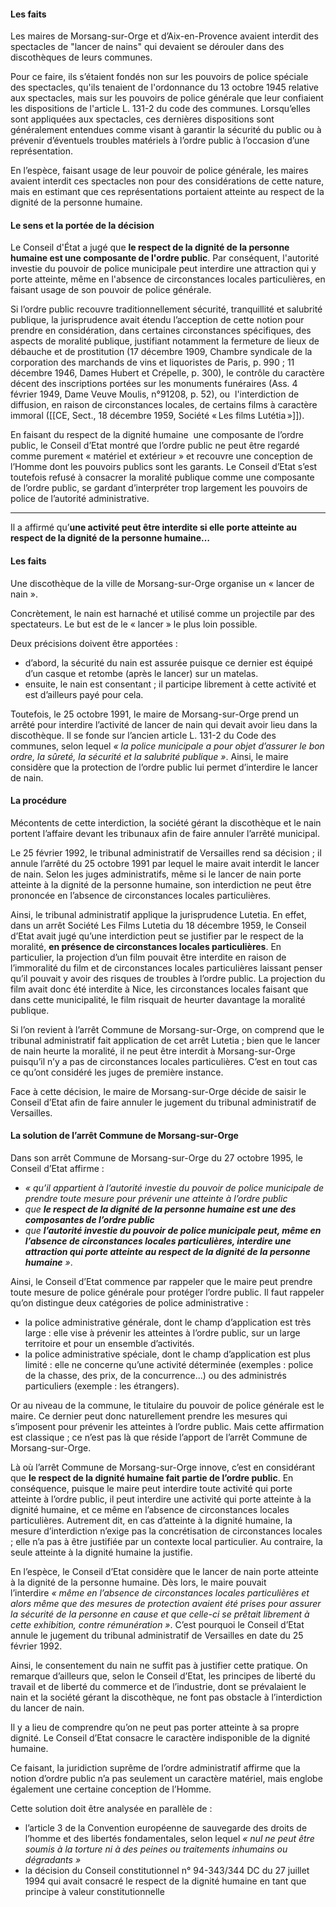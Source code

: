 #### Les faits
Les maires de Morsang-sur-Orge et d’Aix-en-Provence avaient interdit des spectacles de "lancer de nains" qui devaient se dérouler dans des discothèques de leurs communes.

Pour ce faire, ils s’étaient fondés non sur les pouvoirs de police spéciale des spectacles, qu'ils tenaient de l'ordonnance du 13 octobre 1945 relative aux spectacles, mais sur les pouvoirs de police générale que leur confiaient les dispositions de l'article L. 131-2 du code des communes. Lorsqu’elles sont appliquées aux spectacles, ces dernières dispositions sont généralement entendues comme visant à garantir la sécurité du public ou à prévenir d’éventuels troubles matériels à l’ordre public à l’occasion d’une représentation.

En l’espèce, faisant usage de leur pouvoir de police générale, les maires avaient interdit ces spectacles non pour des considérations de cette nature, mais en estimant que ces représentations portaient atteinte au respect de la dignité de la personne humaine.

#### Le sens et la portée de la décision
Le Conseil d'État a jugé que **le respect de la dignité de la personne humaine est une composante de l'ordre public**. Par conséquent, l'autorité investie du pouvoir de police municipale peut interdire une attraction qui y porte atteinte, même en l'absence de circonstances locales particulières, en faisant usage de son pouvoir de police générale.

Si l’ordre public recouvre traditionnellement sécurité, tranquillité et salubrité publique, la jurisprudence avait étendu l’acception de cette notion pour prendre en considération, dans certaines circonstances spécifiques, des aspects de moralité publique, justifiant notamment la fermeture de lieux de débauche et de prostitution (17 décembre 1909, Chambre syndicale de la corporation des marchands de vins et liquoristes de Paris, p. 990 ; 11 décembre 1946, Dames Hubert et Crépelle, p. 300), le contrôle du caractère décent des inscriptions portées sur les monuments funéraires (Ass. 4 février 1949, Dame Veuve Moulis, n°91208, p. 52), ou  l'interdiction de diffusion, en raison de circonstances locales, de certains films à caractère immoral ([[CE, Sect., 18 décembre 1959, Société « Les films Lutétia »]]).

En faisant du respect de la dignité humaine  une composante de l’ordre public, le Conseil d’Etat montré que l’ordre public ne peut être regardé comme purement « matériel et extérieur » et recouvre une conception de l’Homme dont les pouvoirs publics sont les garants. Le Conseil d’Etat s’est toutefois refusé à consacrer la moralité publique comme une composante de l’ordre public, se gardant d’interpréter trop largement les pouvoirs de police de l’autorité administrative.

---
Il a affirmé qu’**une activité peut être interdite si elle porte atteinte au respect de la dignité de la personne humaine…**

#### Les faits

Une discothèque de la ville de Morsang-sur-Orge organise un « lancer de nain ».

Concrètement, le nain est harnaché et utilisé comme un projectile par des spectateurs. Le but est de le « lancer » le plus loin possible.

Deux précisions doivent être apportées :

- d’abord, la sécurité du nain est assurée puisque ce dernier est équipé d’un casque et retombe (après le lancer) sur un matelas.
- ensuite, le nain est consentant ; il participe librement à cette activité et est d’ailleurs payé pour cela.

Toutefois, le 25 octobre 1991, le maire de Morsang-sur-Orge prend un arrêté pour interdire l’activité de lancer de nain qui devait avoir lieu dans la discothèque. Il se fonde sur l’ancien article L. 131-2 du Code des communes, selon lequel _« la police municipale a pour objet d’assurer le bon ordre, la sûreté, la sécurité et la salubrité publique »_. Ainsi, le maire considère que la protection de l’ordre public lui permet d’interdire le lancer de nain.

#### La procédure

Mécontents de cette interdiction, la société gérant la discothèque et le nain portent l’affaire devant les tribunaux afin de faire annuler l’arrêté municipal.

Le 25 février 1992, le tribunal administratif de Versailles rend sa décision ; il annule l’arrêté du 25 octobre 1991 par lequel le maire avait interdit le lancer de nain. Selon les juges administratifs, même si le lancer de nain porte atteinte à la dignité de la personne humaine, son interdiction ne peut être prononcée en l’absence de circonstances locales particulières.

Ainsi, le tribunal administratif applique la jurisprudence Lutetia. En effet, dans un arrêt Société Les Films Lutetia du 18 décembre 1959, le Conseil d’Etat avait jugé qu’une interdiction peut se justifier par le respect de la moralité, **en présence de circonstances locales particulières**. En particulier, la projection d’un film pouvait être interdite en raison de l’immoralité du film et de circonstances locales particulières laissant penser qu’il pouvait y avoir des risques de troubles à l’ordre public. La projection du film avait donc été interdite à Nice, les circonstances locales faisant que dans cette municipalité, le film risquait de heurter davantage la moralité publique.

Si l’on revient à l’arrêt Commune de Morsang-sur-Orge, on comprend que le tribunal administratif fait application de cet arrêt Lutetia ; bien que le lancer de nain heurte la moralité, il ne peut être interdit à Morsang-sur-Orge puisqu’il n’y a pas de circonstances locales particulières. C’est en tout cas ce qu’ont considéré les juges de première instance.

Face à cette décision, le maire de Morsang-sur-Orge décide de saisir le Conseil d’Etat afin de faire annuler le jugement du tribunal administratif de Versailles.

#### La solution de l’arrêt Commune de Morsang-sur-Orge

Dans son arrêt Commune de Morsang-sur-Orge du 27 octobre 1995, le Conseil d’Etat affirme :

- _« qu’il appartient à l’autorité investie du pouvoir de police municipale de prendre toute mesure pour prévenir une atteinte à l’ordre public_
- _que **le respect de la dignité de la personne humaine est une des composantes de l’ordre public**_
- _que **l’autorité investie du pouvoir de police municipale peut, même en l’absence de circonstances locales particulières, interdire une attraction qui porte atteinte au respect de la dignité de la personne humaine** »_.

Ainsi, le Conseil d’Etat commence par rappeler que le maire peut prendre toute mesure de police générale pour protéger l’ordre public. Il faut rappeler qu’on distingue deux catégories de police administrative :

- la police administrative générale, dont le champ d’application est très large : elle vise à prévenir les atteintes à l’ordre public, sur un large territoire et pour un ensemble d’activités.
- la police administrative spéciale, dont le champ d’application est plus limité : elle ne concerne qu’une activité déterminée (exemples : police de la chasse, des prix, de la concurrence…) ou des administrés particuliers (exemple : les étrangers).

Or au niveau de la commune, le titulaire du pouvoir de police générale est le maire. Ce dernier peut donc naturellement prendre les mesures qui s’imposent pour prévenir les atteintes à l’ordre public. Mais cette affirmation est classique ; ce n’est pas là que réside l’apport de l’arrêt Commune de Morsang-sur-Orge.

Là où l’arrêt Commune de Morsang-sur-Orge innove, c’est en considérant que **le respect de la dignité humaine fait partie de l’ordre public**. En conséquence, puisque le maire peut interdire toute activité qui porte atteinte à l’ordre public, il peut interdire une activité qui porte atteinte à la dignité humaine, et ce même en l’absence de circonstances locales particulières. Autrement dit, en cas d’atteinte à la dignité humaine, la mesure d’interdiction n’exige pas la concrétisation de circonstances locales ; elle n’a pas à être justifiée par un contexte local particulier. Au contraire, la seule atteinte à la dignité humaine la justifie.

En l’espèce, le Conseil d’Etat considère que le lancer de nain porte atteinte à la dignité de la personne humaine. Dès lors, le maire pouvait l’interdire _« même en l’absence de circonstances locales particulières et alors même que des mesures de protection avaient été prises pour assurer la sécurité de la personne en cause et que celle-ci se prêtait librement à cette exhibition, contre rémunération »_. C’est pourquoi le Conseil d’Etat annule le jugement du tribunal administratif de Versailles en date du 25 février 1992.

Ainsi, le consentement du nain ne suffit pas à justifier cette pratique. On remarque d’ailleurs que, selon le Conseil d’Etat, les principes de liberté du travail et de liberté du commerce et de l’industrie, dont se prévalaient le nain et la société gérant la discothèque, ne font pas obstacle à l’interdiction du lancer de nain.

Il y a lieu de comprendre qu’on ne peut pas porter atteinte à sa propre dignité. Le Conseil d’Etat consacre le caractère indisponible de la dignité humaine.

Ce faisant, la juridiction suprême de l’ordre administratif affirme que la notion d’ordre public n’a pas seulement un caractère matériel, mais englobe également une certaine conception de l’Homme.

Cette solution doit être analysée en parallèle de :

- l’article 3 de la Convention européenne de sauvegarde des droits de l’homme et des libertés fondamentales, selon lequel _« nul ne peut être soumis à la torture ni à des peines ou traitements inhumains ou dégradants »_
- la décision du Conseil constitutionnel n° 94-343/344 DC du 27 juillet 1994 qui avait consacré le respect de la dignité humaine en tant que principe à valeur constitutionnelle